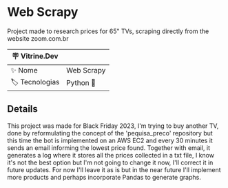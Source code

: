 # Web Scrapy

Project made to research prices for 65" TVs, scraping directly from the website zoom.com.br

| :placard: Vitrine.Dev |     |
| -------------  | --- |
| :sparkles: Nome        | Web Scrapy
| :label: Tecnologias | Python :snake:


## Details

This project was made for Black Friday 2023, I'm trying to buy another TV, done by reformulating the concept of the 'pequisa_preco' repository but this time the bot is implemented on an AWS EC2 and every 30 minutes it sends an email informing the lowest price found. Together with email, it generates a log where it stores all the prices collected in a txt file, I know it's not the best option but I'm not going to change it now, I'll correct it in future updates.
For now I'll leave it as is but in the near future I'll implement more products and perhaps incorporate Pandas to generate graphs.
